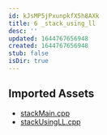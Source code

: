 ```yaml
---
id: kJsMP5jPxunpkfX5h8AXk
title: 6 _stack_using_ll
desc: ''
updated: 1644767656948
created: 1644767656948
stub: false
isDir: true
---
```

## Imported Assets
- [stackMain.cpp](/assets/stackmain-vy3E1VAmASBa.cpp)
- [stackUsingLL.cpp](/assets/stackusingll-KWmfaEVtk4X7.cpp)

